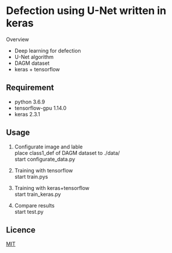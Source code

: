 Defection using U-Net written in keras
====

Overview

- Deep learning for defection
- U-Net algorithm
- DAGM dataset
- keras + tensorflow

## Requirement

- python 3.6.9
- tensorflow-gpu 1.14.0
- keras 2.3.1

## Usage

1. Configurate image and lable  
place class1_def of DAGM dataset to ./data/  
start configurate_data.py

1. Training with tensorflow  
start train.pys

1. Training with keras+tensorflow  
start train_keras.py

1. Compare results  
start test.py

## Licence

[MIT](https://github.com/tcnksm/tool/blob/master/LICENCE)